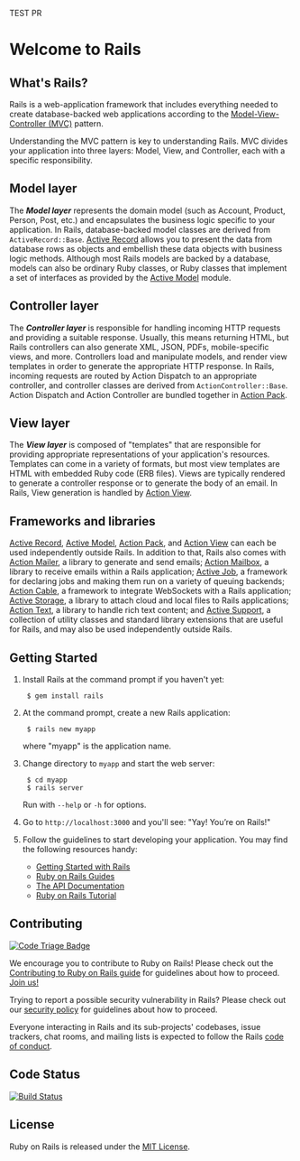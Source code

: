 TEST PR

# Welcome to Rails

## What's Rails?

Rails is a web-application framework that includes everything needed to
create database-backed web applications according to the
[Model-View-Controller (MVC)](https://en.wikipedia.org/wiki/Model-view-controller)
pattern.

Understanding the MVC pattern is key to understanding Rails. MVC divides your
application into three layers: Model, View, and Controller, each with a specific responsibility.

## Model layer

The _**Model layer**_ represents the domain model (such as Account, Product,
Person, Post, etc.) and encapsulates the business logic specific to
your application. In Rails, database-backed model classes are derived from
`ActiveRecord::Base`. [Active Record](activerecord/README.rdoc) allows you to present the data from
database rows as objects and embellish these data objects with business logic
methods.
Although most Rails models are backed by a database, models can also be ordinary
Ruby classes, or Ruby classes that implement a set of interfaces as provided by
the [Active Model](activemodel/README.rdoc) module.

## Controller layer

The _**Controller layer**_ is responsible for handling incoming HTTP requests and
providing a suitable response. Usually, this means returning HTML, but Rails controllers
can also generate XML, JSON, PDFs, mobile-specific views, and more. Controllers load and
manipulate models, and render view templates in order to generate the appropriate HTTP response.
In Rails, incoming requests are routed by Action Dispatch to an appropriate controller, and
controller classes are derived from `ActionController::Base`. Action Dispatch and Action Controller
are bundled together in [Action Pack](actionpack/README.rdoc).

## View layer

The _**View layer**_ is composed of "templates" that are responsible for providing
appropriate representations of your application's resources. Templates can
come in a variety of formats, but most view templates are HTML with embedded
Ruby code (ERB files). Views are typically rendered to generate a controller response
or to generate the body of an email. In Rails, View generation is handled by [Action View](actionview/README.rdoc).

## Frameworks and libraries

[Active Record](activerecord/README.rdoc), [Active Model](activemodel/README.rdoc), [Action Pack](actionpack/README.rdoc), and [Action View](actionview/README.rdoc) can each be used independently outside Rails.
In addition to that, Rails also comes with [Action Mailer](actionmailer/README.rdoc), a library
to generate and send emails; [Action Mailbox](actionmailbox/README.md), a library to receive emails within a Rails application;
[Active Job](activejob/README.md), a framework for declaring jobs and making them run on a variety of queuing
backends; [Action Cable](actioncable/README.md), a framework to
integrate WebSockets with a Rails application; [Active Storage](activestorage/README.md), a library to attach cloud
and local files to Rails applications; [Action Text](actiontext/README.md), a library to handle rich text content;
and [Active Support](activesupport/README.rdoc), a collection
of utility classes and standard library extensions that are useful for Rails,
and may also be used independently outside Rails.

## Getting Started

1. Install Rails at the command prompt if you haven't yet:

        $ gem install rails

2. At the command prompt, create a new Rails application:

        $ rails new myapp

   where "myapp" is the application name.

3. Change directory to `myapp` and start the web server:

        $ cd myapp
        $ rails server

   Run with `--help` or `-h` for options.

4. Go to `http://localhost:3000` and you'll see:
"Yay! You’re on Rails!"

5. Follow the guidelines to start developing your application. You may find
   the following resources handy:
    * [Getting Started with Rails](https://guides.rubyonrails.org/getting_started.html)
    * [Ruby on Rails Guides](https://guides.rubyonrails.org)
    * [The API Documentation](https://api.rubyonrails.org)
    * [Ruby on Rails Tutorial](https://www.railstutorial.org/book)

## Contributing

[![Code Triage Badge](https://www.codetriage.com/rails/rails/badges/users.svg)](https://www.codetriage.com/rails/rails)

We encourage you to contribute to Ruby on Rails! Please check out the
[Contributing to Ruby on Rails guide](https://edgeguides.rubyonrails.org/contributing_to_ruby_on_rails.html) for guidelines about how to proceed. [Join us!](https://contributors.rubyonrails.org)

Trying to report a possible security vulnerability in Rails? Please
check out our [security policy](https://rubyonrails.org/security/) for
guidelines about how to proceed.

Everyone interacting in Rails and its sub-projects' codebases, issue trackers, chat rooms, and mailing lists is expected to follow the Rails [code of conduct](https://rubyonrails.org/conduct/).

## Code Status

[![Build Status](https://badge.buildkite.com/ab1152b6a1f6a61d3ea4ec5b3eece8d4c2b830998459c75352.svg?branch=master)](https://buildkite.com/rails/rails)

## License

Ruby on Rails is released under the [MIT License](https://opensource.org/licenses/MIT).
